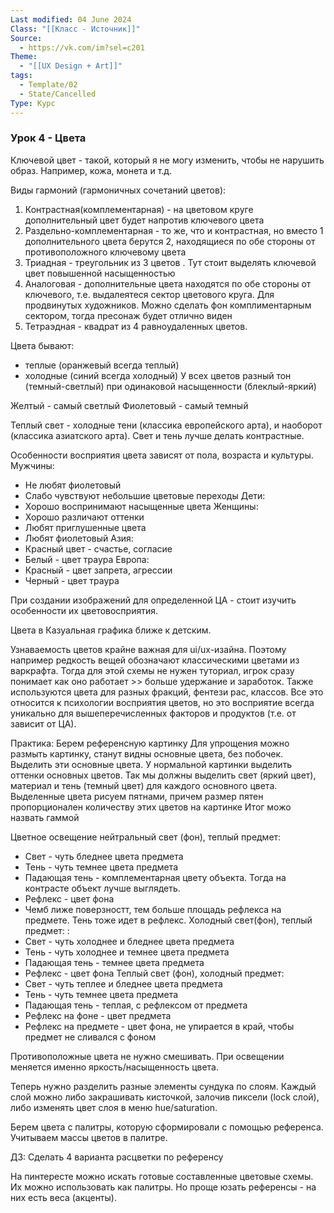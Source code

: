 ```yaml
---
Last modified: 04 June 2024
Class: "[[Класс - Источник]]"
Source:
  - https://vk.com/im?sel=c201
Theme:
  - "[[UX Design + Art]]"
tags:
  - Template/02
  - State/Cancelled
Type: Курс
---
```

### Урок 4 - Цвета

Ключевой цвет - такой, который я не могу изменить, чтобы не нарушить образ. Например, кожа, монета и т.д.

Виды гармоний (гармоничных сочетаний цветов):
1. Контрастная(комплементарная) - на цветовом круге дополнительный цвет будет напротив ключевого цвета
2. Раздельно-комплементарная - то же, что и контрастная, но вместо 1 дополнительного цвета берутся 2, находящиеся по обе стороны от противоположного ключевому цвета
3. Триадная - треугольник из 3 цветов . Тут стоит выделять ключевой цвет повышенной насыщенностью
4. Аналоговая - дополнительные цвета находятся по обе стороны от ключевого, т.е. выдалеятеся сектор цветового круга. Для продвинутых художников. Можно сделать фон комплиментарным сектором, тогда пресонаж будет отлично виден
5. Тетраэдная - квадрат из 4 равноудаленных цветов.

Цвета бывают:
- теплые (оранжевый всегда теплый)
- холодные (синий всегда холодный)
У всех цветов разный тон (темный-светлый) при одинаковой насыщенности (блеклый-яркий)

Желтый - самый светлый
Фиолетовый - самый темный

Теплый свет - холодные тени (классика европейского арта), и наоборот (классика азиатского арта). Свет и тень лучше делать контрастные. 

Особенности восприятия цвета зависят от пола, возраста и культуры.
Мужчины:
- Не любят фиолетовый
- Слабо чувствуют небольшие цветовые переходы
Дети:
- Хорошо воспринимают насыщенные цвета
Женщины:
- Хорошо различают оттенки
- Любят приглушенные цвета
- Любят фиолетовый
Азия:
- Красный цвет - счастье, согласие
- Белый - цвет траура
Европа:
- Красный - цвет запрета, агрессии
- Черный - цвет траура

При создании изображений для определенной ЦА - стоит изучить особенности их цветовосприятия.

Цвета в Казуальная графика ближе к детским.

Узнаваемость цветов крайне важная для ui/ux-изайна. Поэтому например редкость вещей обозначают классическими цветами из варкрафта. Тогда для этой схемы не нужен туториал, игрок сразу понимает как оно работает >> больше удержание и заработок.
Также используются цвета для разных фракций, фентези рас, классов.
Все это относится к психологии восприятия цветов, но это восприятие всегда уникально для вышеперечисленных факторов и продуктов (т.е. от зависит от ЦА).

Практика:
Берем референсную картинку
Для упрощения можно размыть картинку, станут видны основные цвета, без побочек. Выделить эти основные цвета.
У нормальной картинки выделить оттенки основных цветов. Так мы должны выделить свет (яркий цвет), материал и тень (темный цвет) для каждого основного цвета.
Выделенные цвета рисуем пятнами, причем размер пятен пропорционален количеству этих цветов на картинке
Итог можо назвать гаммой

Цветное освещение
нейтральный свет (фон), теплый предмет:
- Свет - чуть бледнее цвета предмета
- Тень - чуть темнее цвета предмета
- Падающая тень - комплементарная цвету объекта. Тогда на контрасте объект лучше выглядеть.
- Рефлекс - цвет фона
- Чемб лиже поверзностт, тем больше площадь рефлекса на предмете.
Тень тоже идет в рефлекс.
Холодный свет(фон), теплый предмет:  :
- Свет - чуть холоднее и бледнее цвета предмета
- Тень - чуть холоднее и темнее цвета предмета
- Падающая тень - темнее цвета предмета
- Рефлекс - цвет фона
Теплый свет (фон), холодный предмет:
- Свет - чуть теплее и бледнее цвета предмета
- Тень - чуть темнее цвета предмета
- Падающая тень - теплая, с рефлексом от предмета
- Рефлекс на фоне - цвет предмета
- Рефлекс на предмете - цвет фона, не упирается в край, чтобы предмет не сливался с фоном

Противоположные цвета не нужно смешивать. При освещении меняется именно яркость/насыщенность цвета.

Теперь нужно разделить разные элементы сундука по слоям.
Каждый слой можно либо закрашивать кисточкой, залочив пиксели (lock слой), либо изменять цвет слоя в меню hue/saturation.

Берем цвета с палитры, которую сформировали с помощью референса. Учитываем массы цветов в палитре.

ДЗ: Сделать 4 варианта расцветки по референсу

На пинтересте можно искать готовые составленные цветовые схемы. Их можно использовать как палитры. Но проще юзать референсы - на них есть веса (акценты).